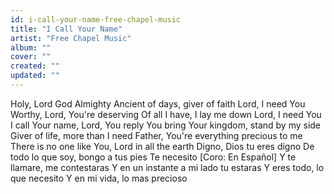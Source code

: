 ```yaml
---
id: i-call-your-name-free-chapel-music
title: "I Call Your Name"
artist: "Free Chapel Music"
album: ""
cover: ""
created: ""
updated: ""
---
```


Holy, Lord God Almighty
Ancient of days, giver of faith
Lord, I need You
Worthy, Lord, You're deserving
Of all I have, I lay me down
Lord, I need You
I call Your name, Lord, You reply
You bring Your kingdom, stand by my side
Giver of life, more than I need
Father, You're everything precious to me
There is no one like You, Lord in all the earth
Digno, Dios tu eres digno
De todo lo que soy, bongo a tus pies
Te necesito
[Coro: En Español]
Y te llamare, me contestaras
Y en un instante a mi lado tu estaras
Y eres todo, lo que necesito
Y en mi vida, lo mas precioso